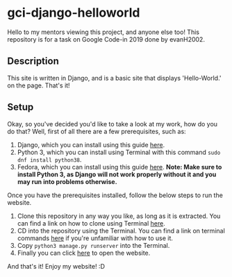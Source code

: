 # gci-django-helloworld
Hello to my mentors viewing this project, and anyone else too! This repository is for a task on Google Code-in 2019 done by evanH2002.
## Description
This site is written in Django, and is a basic site that displays 'Hello-World.' on the page. That's it!
## Setup
Okay, so you've decided you'd like to take a look at my work, how do you do that? Well, first of all there are a few prerequisites, such as:
1) Django, which you can install using this guide [here](https://docs.djangoproject.com/en/3.0/intro/install/).
2) Python 3, which you can install using Terminal with this command ```sudo dnf install python38```.
3) Fedora, which you can install using this guide [here](https://getfedora.org/).
**Note: Make sure to install Python 3, as Django will not work properly without it and you may run into problems otherwise.**

Once you have the prerequisites installed, follow the below steps to run the website.
1) Clone this repository in any way you like, as long as it is extracted. You can find a link on how to clone using Terminal [here](https://help.github.com/en/github/creating-cloning-and-archiving-repositories/cloning-a-repository).
2) CD into the repository using the Terminal. You can find a link on terminal commands [here](https://www.howtogeek.com/140679/beginner-geek-how-to-start-using-the-linux-terminal/) if you're unfamiliar with how to use it.
3) Copy ```python3 manage.py runserver``` into the Terminal.
4) Finally you can click [here](http://localhost:8000/googlecodein/) to open the website.

And that's it! Enjoy my website! :D

